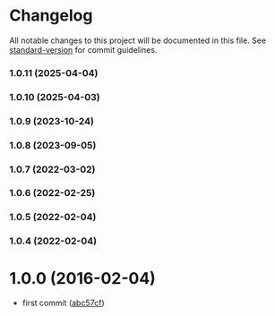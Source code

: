 # Changelog

All notable changes to this project will be documented in this file. See [standard-version](https://github.com/conventional-changelog/standard-version) for commit guidelines.

### 1.0.11 (2025-04-04)

### 1.0.10 (2025-04-03)

### 1.0.9 (2023-10-24)

### 1.0.8 (2023-09-05)

### 1.0.7 (2022-03-02)

### 1.0.6 (2022-02-25)

### 1.0.5 (2022-02-04)

### 1.0.4 (2022-02-04)

<a name="1.0.0"></a>
# 1.0.0 (2016-02-04)


* first commit ([abc57cf](https://github.com/kikobeats/parse-uri/commit/abc57cf))
